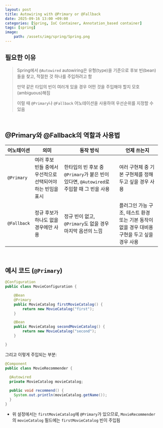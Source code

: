 ```yaml
---
layout: post
title: Autowiring with @Primary or @Fallback
date: 2025-09-16 13:00 +09:00
categories: [Spring, IoC Container, Annotation_based container]
tags: [spring]
image:
    path: /assets/img/spring/Spring.png
---
```


##  필요한 이유

> Spring에서 `@Autowired` autowiring은 유형(type)을 기준으로 후보 빈(bean)들을 찾고, 적절한 것 하나를 주입하려고 함
>
> 만약 같은 타입의 빈이 여러개 있을 경우 어떤 것을 주입해야 할지 모호(ambiguous)해짐
>
> 이럴 때 `@Primary`나 `@Fallback` 어노테이션을 사용하여 우선순위를 지정할 수 있음

<br>

## @Primary와 @Fallback의 역할과 사용법

| 어노테이션 | 의미 | 동작 방식 | 언제 쓰는지 |
|-|-|-|-|
| `@Primary` | 여러 후보 빈들 중에서 우선적으로 선택되어야 하는 빈임을 표시 | 한타입의 빈 후보 중 `@Primary`가 붙은 빈이 있다면, `@Autowired`로 주입할 때 그 빈을 사용 | 여러 구현체 중 기본 구현체를 정해두고 싶을 경우 사용 |
| `@Fallback` | 정규 후보가 하나도 없을 경우에만 사용 | 정규 빈이 없고, `@Primary`도 없을 경우 마지막 옵션의 느낌 | 플러그인 가능 구조, 테스트 환경 또는 기본 동작이 없을 경우 대비용 구현을 두고 싶을 경우 사용 |

<br>

## 예시 코드 (`@Primary`)

```java
@Configuration
public class MovieConfiguration {

    @Bean
    @Primary
    public MovieCatalog firstMovieCatalog() {
        return new MovieCatalog("first");
    }

    @Bean
    public MovieCatalog secondMovieCatalog() {
        return new MovieCatalog("second");
    }

}
```

그리고 이렇게 주입되는 부분:

```java
@Component
public class MovieRecommender {
  
  @Autowired
  private MovieCatalog movieCatalog;

  public void recommend() {
    System.out.println(movieCatalog.getName());
  }
}

```

- 위 설정에서는 `firstMovieCatalog`에 `@Primary`가 있으므로, `MovieRecommender`의 `movieCatalog` 필드에는 `firstMovieCatalog` 빈이 주입됨

<br>